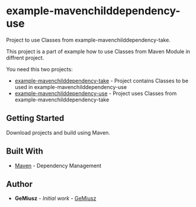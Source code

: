 # example-mavenchilddependency-use

Project to use Classes from example-mavenchilddependency-take.

This project is a part of example how to use Classes from Maven Module in diffrent project.

You need this two projects:
* [example-mavenchilddependency-take](https://github.com/gemiusz/example-mavenchilddependency-take) - Project contains Classes to be used in example-mavenchilddependency-use
* [example-mavenchilddependency-use](https://github.com/gemiusz/example-mavenchilddependency-use) - Project uses Classes from example-mavenchilddependency-take

## Getting Started

Download projects and build using Maven.

## Built With

* [Maven](https://maven.apache.org/) - Dependency Management

## Author

* **GeMiusz** - *Initial work* - [GeMiusz](https://github.com/gemiusz)
